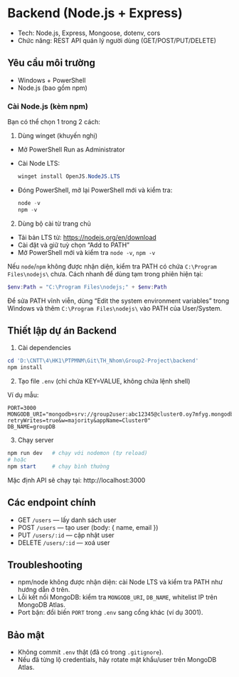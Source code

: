 # Backend (Node.js + Express)

- Tech: Node.js, Express, Mongoose, dotenv, cors
- Chức năng: REST API quản lý người dùng (GET/POST/PUT/DELETE)

## Yêu cầu môi trường

- Windows + PowerShell
- Node.js (bao gồm npm)

### Cài Node.js (kèm npm)

Bạn có thể chọn 1 trong 2 cách:

1) Dùng winget (khuyến nghị)

- Mở PowerShell Run as Administrator
- Cài Node LTS:

   ```powershell
   winget install OpenJS.NodeJS.LTS
   ```

- Đóng PowerShell, mở lại PowerShell mới và kiểm tra:

   ```powershell
   node -v
   npm -v
   ```

2) Dùng bộ cài từ trang chủ

- Tải bản LTS từ: https://nodejs.org/en/download
- Cài đặt và giữ tuỳ chọn “Add to PATH”
- Mở PowerShell mới và kiểm tra `node -v`, `npm -v`

Nếu `node`/`npm` không được nhận diện, kiểm tra PATH có chứa `C:\Program Files\nodejs\` chưa. Cách nhanh để dùng tạm trong phiên hiện tại:

```powershell
$env:Path = "C:\Program Files\nodejs;" + $env:Path
```

Để sửa PATH vĩnh viễn, dùng “Edit the system environment variables” trong Windows và thêm `C:\Program Files\nodejs\` vào PATH của User/System.

## Thiết lập dự án Backend

1) Cài dependencies

```powershell
cd 'D:\CNTT\4\HK1\PTPMNM\Git\TH_Nhom\Group2-Project\backend'
npm install
```

2) Tạo file `.env` (chỉ chứa KEY=VALUE, không chứa lệnh shell)

Ví dụ mẫu:

```
PORT=3000
MONGODB_URI="mongodb+srv://group2user:abc12345@cluster0.oy7mfyg.mongodb.net/?retryWrites=true&w=majority&appName=Cluster0"
DB_NAME=groupDB

```

3) Chạy server

```powershell
npm run dev   # chạy với nodemon (tự reload)
# hoặc
npm start     # chạy bình thường
```

Mặc định API sẽ chạy tại: http://localhost:3000

## Các endpoint chính

- GET    `/users`          — lấy danh sách user
- POST   `/users`          — tạo user (body: { name, email })
- PUT    `/users/:id`      — cập nhật user
- DELETE `/users/:id`      — xoá user

## Troubleshooting

- npm/node không được nhận diện: cài Node LTS và kiểm tra PATH như hướng dẫn ở trên.
- Lỗi kết nối MongoDB: kiểm tra `MONGODB_URI`, `DB_NAME`, whitelist IP trên MongoDB Atlas.
- Port bận: đổi biến `PORT` trong `.env` sang cổng khác (ví dụ 3001).

## Bảo mật

- Không commit `.env` thật (đã có trong `.gitignore`).
- Nếu đã từng lộ credentials, hãy rotate mật khẩu/user trên MongoDB Atlas.
